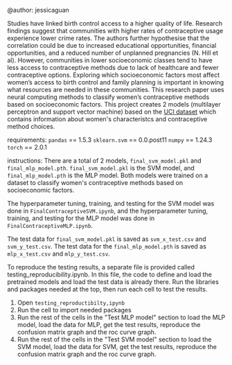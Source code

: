 @author: jessicaguan

Studies have linked birth control access to a higher quality of life. Research findings suggest that communities with higher rates of contraceptive usage experience lower crime rates. The authors further hypothesise that the correlation could be due to increased educational opportunities, financial opportunities, and a reduced number of unplanned pregnancies (N. Hill et al). However, communities in lower socioeconomic classes tend to have less access to contraceptive methods due to lack of healthcare and fewer contraceptive options. Exploring which socioeconomic factors most affect women’s access to birth control and family planning is important in knowing what resources are needed in these communities. This research paper uses neural computing methods to classify women’s contraceptive methods based on socioeconomic factors.
This project creates 2 models (multilayer perceptron and support vector machine) based on the [UCI dataset](https://archive.ics.uci.edu/dataset/30/contraceptive+method+choice) which contains information about women's characteristcs and contraceptive method choices.

requirements:
`pandas` == 1.5.3
`sklearn.svm` == 0.0.post11
`numpy` == 1.24.3
`torch` == 2.0.1

instructions:
There are a total of 2 models, `final_svm_model.pkl` and `final_mlp_model.pth`. `final_svm_model.pkl` is the SVM model, and `final_mlp_model.pth` is the MLP model. Both models were trained on a dataset to classify women's contraceptive methods based on socioeconomic factors.

The hyperparameter tuning, training, and testing for the SVM model was done in `FinalContraceptiveSVM.ipynb`, and the hyperparameter tuning, training, and testing for the MLP model was done in `FinalContraceptiveMLP.ipynb`.

The test data for `final_svm_model.pkl` is saved as `svm_x_test.csv` and `svm_y_test.csv`. The test data for the `final_mlp_model.pth` is saved as `mlp_x_test.csv` and `mlp_y_test.csv`.

To reproduce the testing results, a separate file is provided called testing_reproducibility.ipynb. In this file, the code to define and load the pretrained models and load the test data is already there. Run the libraries and packages needed at the top, then run each cell to test the results.

1. Open `testing_reproductibilty,ipynb`
2. Run the cell to import needed packages
3. Run the rest of the cells in the "Test MLP model" section to load the MLP model, load the data for MLP, get the test results, reproduce the confusion matrix graph and the roc curve graph.
4. Run the rest of the cells in the "Test SVM model" section to load the SVM model, load the data for SVM, get the test results, reproduce the confusion matrix graph and the roc curve graph.
